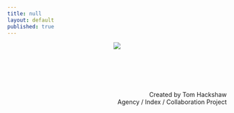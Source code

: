 ```yaml
---
title: null
layout: default
published: true
---
```


<center>

<img src="https://i.imgur.com/To2hbEZl.jpg">

</center>

<br><br>
<br><br>

<div align="right">
Created by Tom Hackshaw
<br>
Agency / Index / Collaboration Project
</div>
